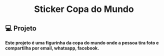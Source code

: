 <h1 align="center"> Sticker Copa do Mundo </h1>

<b>

## 💻 Projeto

Este projeto é uma figurinha da copa do mundo onde a pessoa tira foto e compartilha por email, whatsapp, facebook.